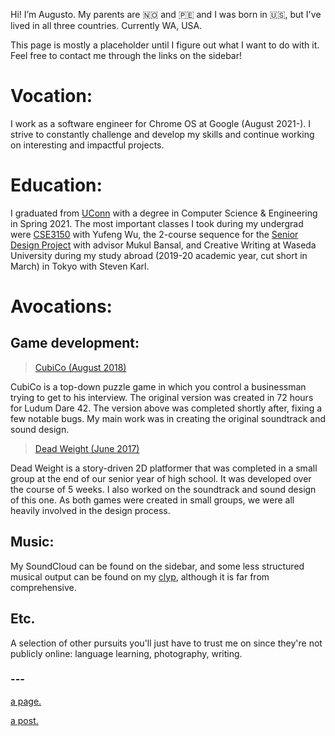 Hi! I’m Augusto. My parents are 🇳🇴 and 🇵🇪 and I was born in 🇺🇸, but I've lived in all three countries. Currently WA, USA.

This page is mostly a placeholder until I figure out what I want to do with it. Feel free to contact me through the links on the sidebar!  

# Vocation:

I work as a software engineer for Chrome OS at Google (August 2021-). I strive to constantly challenge and develop my skills and continue working on interesting and impactful projects.

# Education:

I graduated from [UConn](https://uconn.edu/) with a degree in Computer Science & Engineering in Spring 2021. The most important classes I took during my undergrad were [CSE3150](https://catalog.uconn.edu/course-search/course/CSE/3150) with Yufeng Wu, the 2-course sequence for the [Senior Design Project](https://seniordesign.engr.uconn.edu/) with advisor Mukul Bansal, and Creative Writing at Waseda University during my study abroad (2019-20 academic year, cut short in March) in Tokyo with Steven Karl. 

# Avocations:

## Game development:

<blockquote>
  <p><a href="https://cubico.itch.io/cubico" target="_blank">CubiCo (August 2018)</a></p>
</blockquote>

CubiCo is a top-down puzzle game in which you control a businessman trying to get to his interview. The original version was created in 72 hours for Ludum Dare 42. The version above was completed shortly after, fixing a few notable bugs. My main work was in creating the original soundtrack and sound design.

<blockquote>
  <p><a href="https://github.com/Yinabled/Dead-Weight/releases/tag/v1.0" target="_blank">Dead Weight (June 2017)</a></p>
</blockquote>

Dead Weight is a story-driven 2D platformer that was completed in a small group at the end of our senior year of high school. It was developed over the course of 5 weeks. I also worked on the soundtrack and sound design of this one. As both games were created in small groups, we were all heavily involved in the design process.

## Music:

My SoundCloud can be found on the sidebar, and some less structured musical output can be found on my [clyp](https://clyp.it/user/h3jrsze5), although it is far from comprehensive.

## Etc.

A selection of other pursuits you'll just have to trust me on since they're not publicly online: language learning, photography, writing.

### ---

[a page.](pages/another-page.html)

[a post.](posts/post.html)

